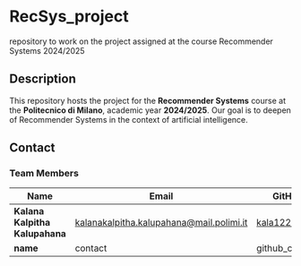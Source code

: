 # RecSys_project
repository to work on the project assigned at the course Recommender Systems 2024/2025
## Description

This repository hosts the project for the **Recommender Systems** course at the **Politecnico di Milano**, academic year **2024/2025**. Our goal is to deepen of Recommender Systems in the context of artificial intelligence.

## Contact

### Team Members

| Name                            | Email                                     | GitHub                        |
|---------------------------------|-------------------------------------------|-------------------------------|
| **Kalana Kalpitha Kalupahana**  | [kalanakalpitha.kalupahana@mail.polimi.it](mailto:kalanakalpitha.kalupahana@mail.polimi.it) | [kala1221](https://github.com/kala1221) |
| **name**                 | contact |  github_contact |


